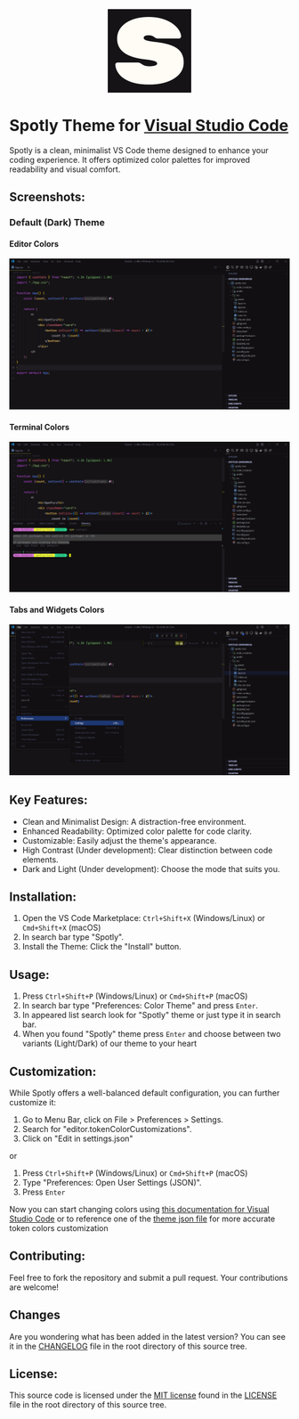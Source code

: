 <div align="center">
  <img src="images/logo-sm.png" alt="Spotly Logo" width="150px" height="150px"/>
</div>

# Spotly Theme for [Visual Studio Code](https://marketplace.visualstudio.com/items?itemName=MaksymBukator.spotly)

Spotly is a clean, minimalist VS Code theme designed to enhance your coding experience. It offers optimized color palettes for improved readability and visual comfort.

## Screenshots:

### Default (Dark) Theme

#### Editor Colors

![Default Theme](images/Screenshot_1.jpg)

#### Terminal Colors

![Default Theme](images/Screenshot_2.jpg)

#### Tabs and Widgets Colors

![Default Theme](images/Screenshot_3.jpg)

## Key Features:

-   Clean and Minimalist Design: A distraction-free environment.
-   Enhanced Readability: Optimized color palette for code clarity.
-   Customizable: Easily adjust the theme's appearance.
-   High Contrast (Under development): Clear distinction between code elements.
-   Dark and Light (Under development): Choose the mode that suits you.

## Installation:

1. Open the VS Code Marketplace: `Ctrl+Shift+X` (Windows/Linux) or `Cmd+Shift+X` (macOS)
2. In search bar type "Spotly".
3. Install the Theme: Click the "Install" button.

## Usage:

1. Press `Ctrl+Shift+P` (Windows/Linux) or `Cmd+Shift+P` (macOS)
2. In search bar type "Preferences: Color Theme" and press `Enter`.
3. In appeared list search look for "Spotly" theme or just type it in search bar.
4. When you found "Spotly" theme press `Enter` and choose between two variants (Light/Dark) of our theme to your heart

## Customization:

While Spotly offers a well-balanced default configuration, you can further customize it:

1. Go to Menu Bar, click on File > Preferences > Settings.
2. Search for "editor.tokenColorCustomizations".
3. Click on "Edit in settings.json"

or

1. Press `Ctrl+Shift+P` (Windows/Linux) or `Cmd+Shift+P` (macOS)
2. Type "Preferences: Open User Settings (JSON)".
3. Press `Enter`

Now you can start changing colors using [this documentation for Visual Studio Code](https://code.visualstudio.com/api/references/theme-color) or to reference one of the [theme json file](themes/) for more accurate token colors customization


## Contributing:

Feel free to fork the repository and submit a pull request. Your contributions are welcome!

## Changes

Are you wondering what has been added in the latest version? You can see it in the [CHANGELOG](/CHANGELOG.md) file in the root directory of this source tree.

## License:

This source code is licensed under the [MIT license](https://mit-license.org) found in the [LICENSE](/LICENSE) file in the root directory of this source tree.
